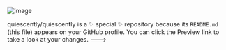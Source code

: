 ![image](https://github.com/user-attachments/assets/af401414-c316-4f5d-93b3-9ad66aff6f81)

quiescently/quiescently is a ✨ special ✨ repository because its `README.md` (this file) appears on your GitHub profile.
You can click the Preview link to take a look at your changes.
--->
